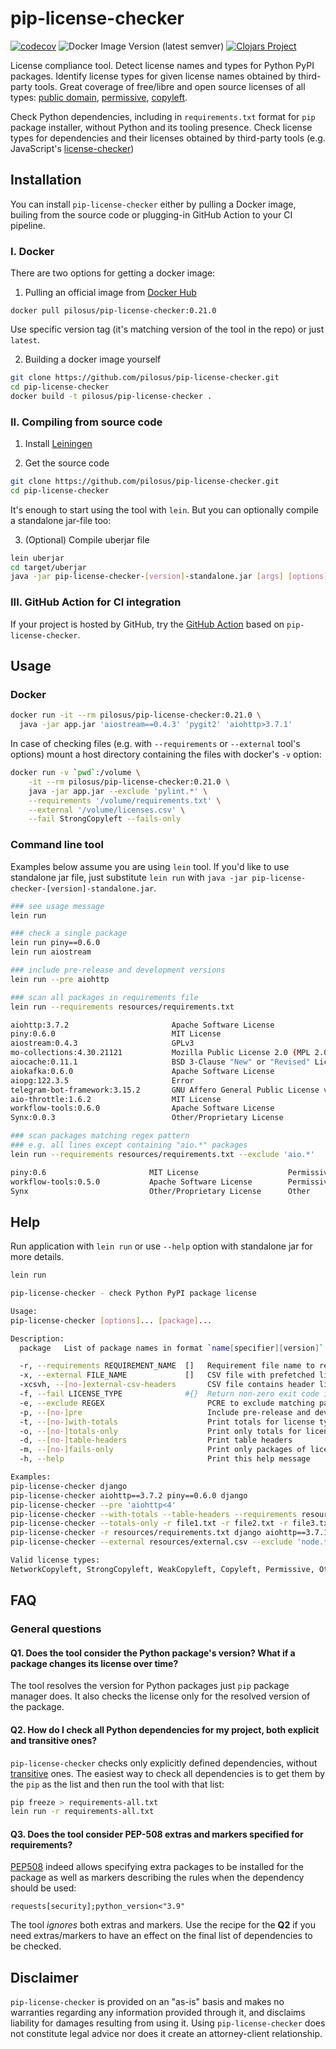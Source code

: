 # pip-license-checker

[![codecov](https://codecov.io/gh/pilosus/pip-license-checker/branch/main/graph/badge.svg?token=MXN6PDETET)](https://codecov.io/gh/pilosus/pip-license-checker)
![Docker Image Version (latest semver)](https://img.shields.io/docker/v/pilosus/pip-license-checker?sort=semver)
[![Clojars Project](https://img.shields.io/clojars/v/org.clojars.vrs/pip-license-checker.svg)](https://clojars.org/org.clojars.vrs/pip-license-checker)

License compliance tool. Detect license names and types for Python
PyPI packages. Identify license types for given license names obtained
by third-party tools. Great coverage of free/libre and open source
licenses of all types:
[public domain](https://en.wikipedia.org/wiki/Public-domain-equivalent_license),
[permissive](https://en.wikipedia.org/wiki/Permissive_software_license),
[copyleft](https://en.wikipedia.org/wiki/Copyleft).

Check Python dependencies, including in `requirements.txt` format for
`pip` package installer, without Python and its tooling
presence. Check license types for dependencies and their licenses
obtained by third-party tools (e.g. JavaScript's
[license-checker](https://www.npmjs.com/package/license-checker))


## Installation

You can install `pip-license-checker` either by pulling a Docker
image, builing from the source code or plugging-in GitHub Action to
your CI pipeline.

### I. Docker

There are two options for getting a docker image:

1. Pulling an official image from [Docker Hub](https://hub.docker.com/r/pilosus/pip-license-checker/)

```
docker pull pilosus/pip-license-checker:0.21.0
```

Use specific version tag (it's matching version of the tool in the repo) or just `latest`.


2. Building a docker image yourself

```bash
git clone https://github.com/pilosus/pip-license-checker.git
cd pip-license-checker
docker build -t pilosus/pip-license-checker .
```

### II. Compiling from source code

1. Install [Leiningen](https://leiningen.org/)

2. Get the source code

```bash
git clone https://github.com/pilosus/pip-license-checker.git
cd pip-license-checker
```

It's enough to start using the tool with `lein`. But you can
optionally compile a standalone jar-file too:

3. (Optional) Compile uberjar file

```bash
lein uberjar
cd target/uberjar
java -jar pip-license-checker-[version]-standalone.jar [args] [options]
```

### III. GitHub Action for CI integration

If your project is hosted by GitHub, try the [GitHub
Action](https://github.com/pilosus/action-pip-license-checker) based
on `pip-license-checker`.


## Usage


### Docker

```bash
docker run -it --rm pilosus/pip-license-checker:0.21.0 \
  java -jar app.jar 'aiostream==0.4.3' 'pygit2' 'aiohttp>3.7.1'
```

In case of checking files (e.g. with `--requirements` or `--external`
tool's options) mount a host directory containing the files with
docker's `-v` option:


```bash
docker run -v `pwd`:/volume \
    -it --rm pilosus/pip-license-checker:0.21.0 \
    java -jar app.jar --exclude 'pylint.*' \
    --requirements '/volume/requirements.txt' \
    --external '/volume/licenses.csv' \
    --fail StrongCopyleft --fails-only
```

### Command line tool

Examples below assume you are using `lein` tool. If you'd like to use
standalone jar file, just substitute `lein run` with `java -jar
pip-license-checker-[version]-standalone.jar`.


```bash
### see usage message
lein run

### check a single package
lein run piny==0.6.0
lein run aiostream

### include pre-release and development versions
lein run --pre aiohttp

### scan all packages in requirements file
lein run --requirements resources/requirements.txt

aiohttp:3.7.2                       Apache Software License                                 Permissive
piny:0.6.0                          MIT License                                             Permissive
aiostream:0.4.3                     GPLv3                                                   StrongCopyleft
mo-collections:4.30.21121           Mozilla Public License 2.0 (MPL 2.0)                    WeakCopyleft
aiocache:0.11.1                     BSD 3-Clause "New" or "Revised" License                 Permissive
aiokafka:0.6.0                      Apache Software License                                 Permissive
aiopg:122.3.5                       Error                                                   Error
telegram-bot-framework:3.15.2       GNU Affero General Public License v3 or later (AGPLv3+) NetworkCopyleft
aio-throttle:1.6.2                  MIT License                                             Permissive
workflow-tools:0.6.0                Apache Software License                                 Permissive
Synx:0.0.3                          Other/Proprietary License                               Other

### scan packages matching regex pattern
### e.g. all lines except containing "aio.*" packages
lein run --requirements resources/requirements.txt --exclude 'aio.*'

piny:0.6                       MIT License                    Permissive
workflow-tools:0.5.0           Apache Software License        Permissive
Synx                           Other/Proprietary License      Other
```

## Help

Run application with `lein run` or use `--help` option with standalone
jar for more details.

```bash
lein run

pip-license-checker - check Python PyPI package license

Usage:
pip-license-checker [options]... [package]...

Description:
  package	List of package names in format `name[specifier][version]`

  -r, --requirements REQUIREMENT_NAME  []   Requirement file name to read
  -x, --external FILE_NAME             []   CSV file with prefetched license data in format: package-name,license-name[,...]
  -xcsvh, --[no-]external-csv-headers       CSV file contains header line
  -f, --fail LICENSE_TYPE              #{}  Return non-zero exit code if license type is found
  -e, --exclude REGEX                       PCRE to exclude matching packages. Used only if [package]... or requirement files specified
  -p, --[no-]pre                            Include pre-release and development versions. By default, use only stable versions
  -t, --[no-]with-totals                    Print totals for license types
  -o, --[no-]totals-only                    Print only totals for license types
  -d, --[no-]table-headers                  Print table headers
  -m, --[no-]fails-only                     Print only packages of license types specified with --fail flags
  -h, --help                                Print this help message

Examples:
pip-license-checker django
pip-license-checker aiohttp==3.7.2 piny==0.6.0 django
pip-license-checker --pre 'aiohttp<4'
pip-license-checker --with-totals --table-headers --requirements resources/requirements.txt
pip-license-checker --totals-only -r file1.txt -r file2.txt -r file3.txt
pip-license-checker -r resources/requirements.txt django aiohttp==3.7.1 --exclude 'aio.*'
pip-license-checker --external resources/external.csv --exclude 'node.*' --external-csv-headers

Valid license types:
NetworkCopyleft, StrongCopyleft, WeakCopyleft, Copyleft, Permissive, Other, Error
```

## FAQ

### General questions

#### Q1. Does the tool consider the Python package's version? What if a package changes its license over time?

The tool resolves the version for Python packages just `pip` package
manager does. It also checks the license only for the resolved version
of the package.

#### Q2. How do I check all Python dependencies for my project, both explicit and transitive ones?

`pip-license-checker` checks only explicitly defined dependencies,
without
[transitive](https://en.wikipedia.org/wiki/Transitive_dependency)
ones. The easiest way to check all dependencies is to get them by
the `pip` as the list and then run the tool with that list:

```bash
pip freeze > requirements-all.txt
lein run -r requirements-all.txt
```

#### Q3. Does the tool consider PEP-508 extras and markers specified for requirements?

[PEP508](https://www.python.org/dev/peps/pep-0508/) indeed allows
specifying extra packages to be installed for the package as well as
markers describing the rules when the dependency should be used:

```
requests[security];python_version<"3.9"
```

The tool *ignores* both extras and markers. Use the recipe for the
**Q2** if you need extras/markers to have an effect on the final list
of dependencies to be checked.


## Disclaimer

`pip-license-checker` is provided on an "as-is" basis and makes no
warranties regarding any information provided through it, and
disclaims liability for damages resulting from using it. Using
`pip-license-checker` does not constitute legal advice nor does it
create an attorney-client relationship.
